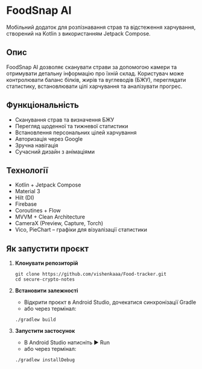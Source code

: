 # FoodSnap AI

Мобільний додаток для розпізнавання страв та відстеження харчування, створений на Kotlin з використанням Jetpack Compose.

## Опис
FoodSnap AI дозволяє сканувати страви за допомогою камери та отримувати детальну інформацію про їхній склад. Користувач може контролювати баланс білків, жирів та вуглеводів (БЖУ), переглядати статистику, встановлювати цілі харчування та аналізувати прогрес.

## Функціональність
- Сканування страв та визначення БЖУ
- Перегляд щоденної та тижневої статистики
- Встановлення персональних цілей харчування
- Авторизація через Google
- Зручна навігація
- Сучасний дизайн з анімаціями

## Технології
- Kotlin + Jetpack Compose
- Material 3
- Hilt (DI)
- Firebase
- Coroutines + Flow
- MVVM + Clean Architecture
- CameraX (Preview, Capture, Torch)
- Vico, PieChart – графіки для візуалізації статистики

## Як запустити проєкт

1. **Клонувати репозиторій**
   ```
   git clone https://github.com/vishenkaaa/Food-tracker.git
   cd secure-crypto-notes
   ```

2. **Встановити залежності**

    - Відкрити проєкт в Android Studio, дочекатися синхронізації Gradle
    - або через термінал:
   ```
   ./gradlew build
   ```

3. **Запустити застосунок**

    - В Android Studio натисніть ▶ Run
    - або через термінал:

   ``` 
   ./gradlew installDebug
   ```